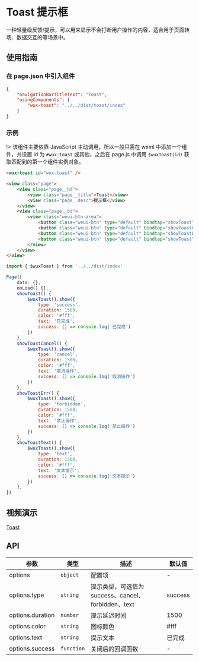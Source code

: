 # Toast 提示框

一种轻量级反馈/提示，可以用来显示不会打断用户操作的内容，适合用于页面转场、数据交互的等场景中。

## 使用指南

### 在 page.json 中引入组件

```json
{
    "navigationBarTitleText": "Toast",
    "usingComponents": {
        "wux-toast": "../../dist/toast/index"
    }
}
```

### 示例

!> 该组件主要依靠 JavaScript 主动调用，所以一般只需在 wxml 中添加一个组件，并设置 id 为 `#wux-toast` 或其他，之后在 page.js 中调用 `$wuxToast(id)` 获取匹配到的第一个组件实例对象。

```html
<wux-toast id="wux-toast" />

<view class="page">
    <view class="page__hd">
        <view class="page__title">Toast</view>
        <view class="page__desc">提示框</view>
    </view>
    <view class="page__bd">
        <view class="weui-btn-area">
            <button class="weui-btn" type="default" bindtap="showToast">成功提示</button>
	        <button class="weui-btn" type="default" bindtap="showToastCancel">取消提示</button>
	        <button class="weui-btn" type="default" bindtap="showToastErr">禁止提示</button>
	        <button class="weui-btn" type="default" bindtap="showToastText">文本提示</button>
        </view>
    </view>
</view>
```

```js
import { $wuxToast } from '../../dist/index'

Page({
    data: {},
    onLoad() {},
    showToast() {
        $wuxToast().show({
            type: 'success',
            duration: 1500,
            color: '#fff',
            text: '已完成',
            success: () => console.log('已完成')
        })
    },
    showToastCancel() {
        $wuxToast().show({
            type: 'cancel',
            duration: 1500,
            color: '#fff',
            text: '取消操作',
            success: () => console.log('取消操作')
        })
    },
    showToastErr() {
        $wuxToast().show({
            type: 'forbidden',
            duration: 1500,
            color: '#fff',
            text: '禁止操作',
            success: () => console.log('禁止操作')
        })
    },
    showToastText() {
        $wuxToast().show({
            type: 'text',
            duration: 1500,
            color: '#fff',
            text: '文本提示',
            success: () => console.log('文本提示')
        })
    },
})
```

## 视频演示

[Toast](./_media/toast.mp4 ':include :type=iframe width=375px height=667px')

## API

| 参数 | 类型 | 描述 | 默认值 |
| --- | --- | --- | --- |
| options | <code>object</code> | 配置项 | - |
| options.type | <code>string</code> | 提示类型，可选值为 success、cancel、forbidden、text | success |
| options.duration | <code>number</code> | 提示延迟时间 | 1500 |
| options.color | <code>string</code> | 图标颜色 | #fff |
| options.text | <code>string</code> | 提示文本 | 已完成 |
| options.success | <code>function</code> | 关闭后的回调函数 | - |